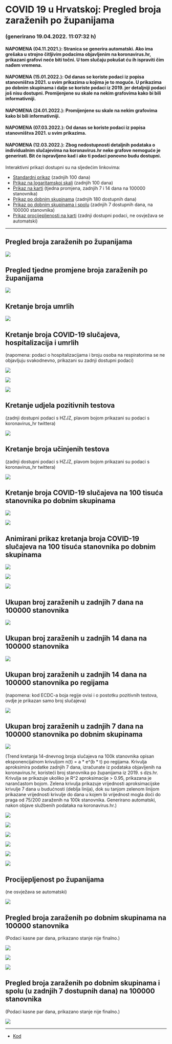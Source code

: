 # COVID 19 u Hrvatskoj: Pregled broja zaraženih po županijama

### (generirano 19.04.2022. 11:07:32 h)

#### NAPOMENA (04.11.2021.): Stranica se generira automatski. Ako ima grešaka u strojno čitljivim podacima objavljenim na koronavirus.hr, prikazani grafovi neće biti točni. U tom slučaju pokušat ću ih ispraviti čim nađem vremena.

#### NAPOMENA (15.01.2022.): Od danas se koriste podaci iz popisa stanovništva 2021. u svim prikazima u kojima je to moguće. U prikazima po dobnim skupinama i dalje se koriste podaci iz 2019. jer detaljniji podaci još nisu dostupni. Promijenjene su skale na nekim grafovima kako bi bili informativniji.

#### NAPOMENA (24.01.2022.): Promijenjene su skale na nekim grafovima kako bi bili informativniji.

#### NAPOMENA (07.03.2022.): Od danas se koriste podaci iz popisa stanovništva 2021. u svim prikazima.

#### NAPOMENA (12.03.2022.): Zbog nedostupnosti detaljnih podataka o individualnim slučajevima na koronavirus.hr neke grafove nemoguće je generirati. Bit će ispravljeno kad i ako ti podaci ponovno budu dostupni.

Interaktivni prikazi dostupni su na sljedećim linkovima:

- [Standardni prikaz](html/index.html) (zadnjih 100 dana)
- [Prikaz na logaritamskoj skali](html/index_log.html) (zadnjih 100 dana)
- [Prikaz na karti](html/index_map.html) (tjedna promjena, zadnjih 7 i 14 dana na 100000 stanovnika)
- [Prikaz po dobnim skupinama](html/index_per_age.html) (zadnjih 180 dostupnih dana)
- [Prikaz po dobnim skupinama i spolu](html/index_pyramid.html) (zadnjih 7 dostupnih dana, na 100000 stanovnika)
- [Prikaz procijepljenosti na karti](html/index_vaccination.html) (zadnji dostupni podaci, ne osvježava se automatski)

-----

## Pregled broja zaraženih po županijama

![](img/2022_04_18_line_plots.png)

## Pregled tjedne promjene broja zaraženih po županijama

![](img/2022_04_18_map.png)

## Kretanje broja umrlih

![](img/2022_04_18_deaths_shaded.png)

## Kretanje broja COVID-19 slučajeva, hospitalizacija i umrlih

(napomena: podaci o hospitalizacijama i broju osoba na respiratorima se ne objavljuju svakodnevno, prikazani su zadnji dostupni podaci)

![](img/2022_04_18_cases_hospitalisations_deaths.png)

![](img/2022_04_18_cases_hospitalisations_deaths_log.png)

![](img/2022_04_18_cases_hospitalisations_deaths_log_age.png)

## Kretanje udjela pozitivnih testova

(zadnji dostupni podaci s HZJZ, plavom bojom prikazani su podaci s koronavirus_hr twittera)

![](img/2022_04_18_percentage_positive_tests.png)

## Kretanje broja učinjenih testova

(zadnji dostupni podaci s HZJZ, plavom bojom prikazani su podaci s koronavirus_hr twittera)

![](img/2022_04_18_num_tests.png)

## Kretanje broja COVID-19 slučajeva na 100 tisuća stanovnika po dobnim skupinama

![](img/2022_04_18_cases_per_age_group_lines.png)

![](img/2022_04_18_cases_per_age_group_lines_log.png)

## Animirani prikaz kretanja broja COVID-19 slučajeva na 100 tisuća stanovnika po dobnim skupinama

![](img/2022_04_18anim_aug_1200.gif)

![](img/anim_cases_2022_04_18_vs_2020.gif)

![](img/2022_04_18all_counties_dots.png)

## Ukupan broj zaraženih u zadnjih 7 dana na 100000 stanovnika

![](img/2022_04_18_map_7_day_per_100k.png)

## Ukupan broj zaraženih u zadnjih 14 dana na 100000 stanovnika

![](img/2022_04_18_map_14_day_per_100k.png)

## Ukupan broj zaraženih u zadnjih 14 dana na 100000 stanovnika po regijama

(napomena: kod ECDC-a boja regije ovisi i o postotku pozitivnih testova, ovdje je prikazan samo broj slučajeva)

![](img/2022_04_18_map_14_day_per_100k_region.png)

## Ukupan broj zaraženih u zadnjih 7 dana na 100000 stanovnika po dobnim skupinama

![](img/2022_04_18_map_7_day_per_100k_age_groups.png)

(Trend kretanja 14-dnevnog broja slučajeva na 100k stanovnika opisan eksponencijalnom krivuljom n(t) = a * e^(b * t) po regijama. Krivulja aproksimira podatke zadnjih 7 dana, izračunate iz podataka objavljenih na koronavirus.hr, koristeći broj stanovnika po županijama iz 2019. s dzs.hr. Krivulja se prikazuje ukoliko je R^2 aproksimacije > 0.95, prikazana je narančastom bojom. Zelena krivulja prikazuje vrijednosti aproksimacijske krivulje 7 dana u budućnosti (deblja linija), dok su tanjom zelenom linijom prikazane vrijednosti krivulje do dana u kojem bi vrijednost mogla doći do praga od 75/200 zaraženih na 100k stanovnika. Generirano automatski, nakon objave službenih podataka na koronavirus.hr.)

![](img/2022_04_18_current_Jadranska_Hrvatska.png)

![](img/2022_04_18_current_Panonska_Hrvatska.png)

![](img/2022_04_18_current_Grad_Zagreb.png)

![](img/2022_04_18_current_Sjeverna_Hrvatska.png)

![](img/2022_04_18_current_Republika_Hrvatska.png)

![](img/2022_04_18_cases_hospitalisations_deaths_Republika_Hrvatska.png)

## Procijepljenost po županijama

(ne osvježava se automatski)

![](img/2022_04_18_vaccination.png)

## Pregled broja zaraženih po dobnim skupinama na 100000 stanovnika

(Podaci kasne par dana, prikazano stanje nije finalno.)

![](img/2022_04_18_per_age_group.png)

![](img/2022_04_18_per_age_group_all_0.png)

![](img/2022_04_18_per_age_group_all_1.png)

## Pregled broja zaraženih po dobnim skupinama i spolu (u zadnjih 7 dostupnih dana) na 100000 stanovnika

(Podaci kasne par dana, prikazano stanje nije finalno.)

![](img/2022_04_18_pyramid.png)

-----

- [Kod](https://github.com/ppalasek/covid_plots_croatia)

